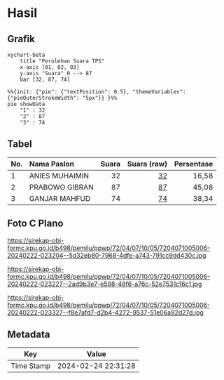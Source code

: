 # Hasil

## Grafik

```mermaid
xychart-beta
    title "Perolehan Suara TPS"
    x-axis [01, 02, 03]
    y-axis "Suara" 0 --> 87
    bar [32, 87, 74]
```

```mermaid
%%{init: {"pie": {"textPosition": 0.5}, "themeVariables": {"pieOuterStrokeWidth": "5px"}} }%%
pie showData
    "1" : 32
    "2" : 87
    "3" : 74
```

## Tabel

| No. | Nama Paslon    | Suara | Suara (raw) | Persentase |
|:--- |:-------------- | -----:| -----------:| ----------:|
| 1   | ANIES MUHAIMIN | 32    | [32][p-1]   | 16,58      |
| 2   | PRABOWO GIBRAN | 87    | [87][p-2]   | 45,08      |
| 3   | GANJAR MAHFUD  | 74    | [74][p-3]   | 38,34      |


[p-1]: https://github.com/gigit-pemilu/pemilu-2024-72-sulawesi-tengah/blob/main/pilpres/hitung-suara/sub/72-sulawesi-tengah/sub/04-toli-toli/sub/07-baolan/sub/1005-baru/sub/006-tps/sub/paslon-1.txt
[p-2]: https://github.com/gigit-pemilu/pemilu-2024-72-sulawesi-tengah/blob/main/pilpres/hitung-suara/sub/72-sulawesi-tengah/sub/04-toli-toli/sub/07-baolan/sub/1005-baru/sub/006-tps/sub/paslon-2.txt
[p-3]: https://github.com/gigit-pemilu/pemilu-2024-72-sulawesi-tengah/blob/main/pilpres/hitung-suara/sub/72-sulawesi-tengah/sub/04-toli-toli/sub/07-baolan/sub/1005-baru/sub/006-tps/sub/paslon-3.txt

## Foto C Plano

https://sirekap-obj-formc.kpu.go.id/b498/pemilu/ppwp/72/04/07/10/05/7204071005006-20240222-023204--5d32eb80-7968-4dfe-a743-791cc9dd430c.jpg

https://sirekap-obj-formc.kpu.go.id/b498/pemilu/ppwp/72/04/07/10/05/7204071005006-20240222-023227--2ad9b3e7-e598-48f6-a76c-52e7531c16c1.jpg

https://sirekap-obj-formc.kpu.go.id/b498/pemilu/ppwp/72/04/07/10/05/7204071005006-20240222-023327--f8e7afd7-d2b4-4272-9537-51e06a92d27d.jpg


## Metadata

| Key        | Value               |
| ---------- | ------------------- |
| Time Stamp | 2024-02-24 22:31:28 |



